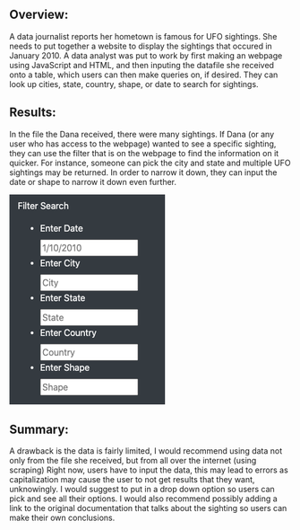 ## Overview:
A data journalist reports her hometown is famous for UFO sightings. She needs to put together a website to display the sightings that occured in January 2010. A data analyst was put to work by first making an webpage using JavaScript and HTML, and then inputing the datafile she received onto a table, which users can then make queries on, if desired. They can look up cities, state, country, shape, or date to search for sightings. 

## Results: 
In the file the Dana received, there were many sightings. If Dana (or any user who has access to the webpage) wanted to see a specific sighting, they can use the filter that is on the webpage to find the information on it quicker. For instance, someone can pick the city and state and multiple UFO sightings may be returned. In order to narrow it down, they can input the date or shape to narrow it down even further. 


![result](https://github.com/pratishthasingh1/UFOs/blob/main/static/images/options.png?raw=true)

## Summary: 
A drawback is the data is fairly limited, I would recommend using data not only from the file she received, but from all over the internet (using scraping)
Right now, users have to input the data, this may lead to errors as capitalization may cause the user to not get results that they want, unknowingly. I would suggest to put in a drop down option so users can pick and see all their options.
I would also recommend possibly adding a link to the original documentation that talks about the sighting so users can make their own conclusions.  
